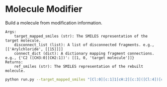 # Molecule Modifier

Build a molecule from modification information.

    Args:
        target_mapped_smiles (str): The SMILES representation of the target molecule.
        disconnect_list (list): A list of disconnected fragments. e.g., [['Arylchloride', [[15]]]]
        connect_dict (dict): A dictionary mapping fragment connections. e.g., {'C2 ([CH3:0][CH2:1])': [[1, 0, 'target molecule']]}
    Returns:
        ref_smiles (str): The SMILES representation of the rebuilt molecule.

```bash
python run.py --target_mapped_smiles "[Cl:0][c:1]1[cH:2][c:3]([Cl:4])[c:5](-[c:6]2[c:7]([Cl:8])[cH:9][cH:10][cH:11][c:12]2[Cl:13])[c:14]([Cl:15])[cH:16]1" --disconnect_list '[["Arylchloride", [[15]]]]' --connect_dict '{"C2 ([CH3:0][CH2:1])": [[1, 2, "target molecule"]]}'
```